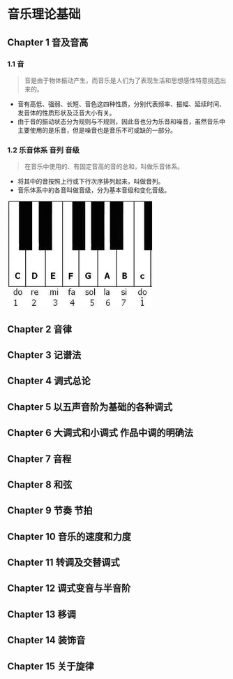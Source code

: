# 音乐理论基础

## Chapter 1	音及音高

### 1.1	音

> 音是由于物体振动产生，而音乐是人们为了表现生活和思想感性特意挑选出来的。

- 音有高低、强弱、长短、音色这四种性质，分别代表频率、振幅、延续时间、发音体的性质形状及泛音大小有关。
- 由于音的振动状态分为规则与不规则，因此音也分为乐音和噪音，虽然音乐中主要使用的是乐音，但是噪音也是音乐不可或缺的一部分。

### 1.2    乐音体系  音列  音级

> 在音乐中使用的、有固定音高的音的总和，叫做乐音体系。

- 将其中的音按照上行或下行次序排列起来，叫做音列。
- 音乐体系中的各音叫做音级，分为基本音级和变化音级。

![octave](octave.jpg)

## Chapter 2	音律

## Chapter 3	记谱法

## Chapter 4	调式总论

## Chapter 5	以五声音阶为基础的各种调式

## Chapter 6	大调式和小调式	作品中调的明确法

## Chapter 7	音程

## Chapter 8	和弦

## Chapter  9	节奏	节拍

## Chapter  10	音乐的速度和力度

## Chapter  11	转调及交替调式

## Chapter 12	调式变音与半音阶

## Chapter 13	移调

## Chapter 14	装饰音

## Chapter 15	关于旋律